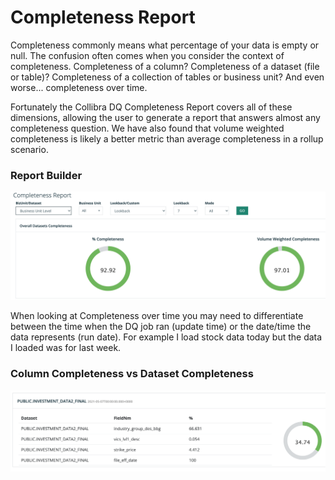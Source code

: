 # Completeness Report

Completeness commonly means what percentage of your data is empty or null.  The confusion often comes when you consider the context of completeness.  Completeness of a column?  Completeness of a dataset \(file or table\)? Completeness of a collection of tables or business unit?  And even worse... completeness over time.

Fortunately the Collibra DQ Completeness Report covers all of these dimensions, allowing the user to generate a report that answers almost any completeness question.  We have also found that volume weighted completeness is likely a better metric than average completeness in a rollup scenario.

### Report Builder

![](../.gitbook/assets/screen-shot-2021-08-12-at-5.26.43-pm.png)

When looking at Completeness over time you may need to differentiate between the time when the DQ job ran \(update time\) or the date/time the data represents \(run date\).  For example I load stock data today but the data I loaded was for last week. 

### Column Completeness vs Dataset Completeness

![](../.gitbook/assets/screen-shot-2021-08-12-at-4.04.53-pm.png)

